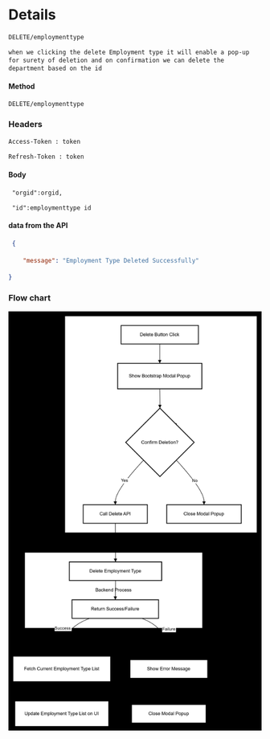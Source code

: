 
# Details

```http
DELETE/employmenttype
```

```
when we clicking the delete Employment type it will enable a pop-up for surety of deletion and on confirmation we can delete the department based on the id 
```
#### Method
```http
DELETE/employmenttype
```
### Headers
```http
Access-Token : token
```
 
```http
Refresh-Token : token
```

#### Body
```http
 "orgid":orgid,
```
```http
 "id":employmenttype id
```


#### data from the API

```json
 {

    "message": "Employment Type Deleted Successfully"

}
``` 






### Flow chart


![Delete](employmentTypeDelete.png)